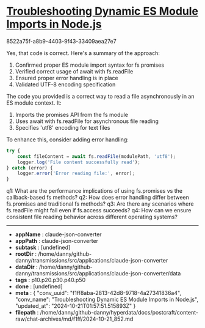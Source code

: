 # [Troubleshooting Dynamic ES Module Imports in Node.js](https://claude.ai/chat/f1ff8aba-2813-42d8-9718-4a27341836a4)

8522a75f-a8b9-4403-9f43-33409aea27e7

 Yes, that code is correct. Here's a summary of the approach:

1. Confirmed proper ES module import syntax for fs promises
2. Verified correct usage of await with fs.readFile
3. Ensured proper error handling is in place
4. Validated UTF-8 encoding specification

The code you provided is a correct way to read a file asynchronously in an ES module context. It:

1. Imports the promises API from the fs module
2. Uses await with fs.readFile for asynchronous file reading
3. Specifies 'utf8' encoding for text files

To enhance this, consider adding error handling:

```javascript
try {
    const fileContent = await fs.readFile(modulePath, 'utf8');
    logger.log('File content successfully read');
} catch (error) {
    logger.error('Error reading file:', error);
}
```

q1: What are the performance implications of using fs.promises vs the callback-based fs methods?
q2: How does error handling differ between fs.promises and traditional fs methods?
q3: Are there any scenarios where fs.readFile might fail even if fs.access succeeds?
q4: How can we ensure consistent file reading behavior across different operating systems?

---

* **appName** : claude-json-converter
* **appPath** : claude-json-converter
* **subtask** : [undefined]
* **rootDir** : /home/danny/github-danny/transmissions/src/applications/claude-json-converter
* **dataDir** : /home/danny/github-danny/transmissions/src/applications/claude-json-converter/data
* **tags** : p10.p20.p30.p40.p50
* **done** : [undefined]
* **meta** : {
  "conv_uuid": "f1ff8aba-2813-42d8-9718-4a27341836a4",
  "conv_name": "Troubleshooting Dynamic ES Module Imports in Node.js",
  "updated_at": "2024-10-21T01:57:51.515893Z"
}
* **filepath** : /home/danny/github-danny/hyperdata/docs/postcraft/content-raw/chat-archives/md/f1ff/2024-10-21_852.md